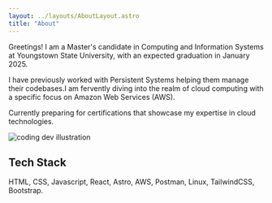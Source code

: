 ```yaml
---
layout: ../layouts/AboutLayout.astro
title: "About"
---
```


Greetings! I am a Master's candidate in Computing and Information Systems at Youngstown State University, with an expected graduation in January 2025. <br />

I have previously worked with Persistent Systems helping them manage their codebases.I am fervently diving into the realm of cloud computing with a specific focus on Amazon Web Services (AWS). <br />

Currently preparing for certifications that showcase my expertise in cloud technologies.

<div>
  <img src="/assets/dev.svg" class="sm:w-1/2 mx-auto" alt="coding dev illustration">
</div>

## Tech Stack

HTML, CSS, Javascript, React, Astro, AWS, Postman, Linux, TailwindCSS, Bootstrap.